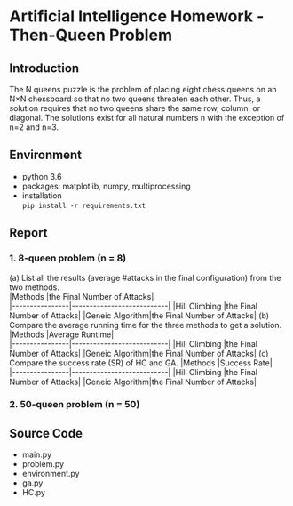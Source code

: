 # Artificial Intelligence Homework - Then-Queen Problem
## Introduction
The N queens puzzle is the problem of placing eight chess queens on an N×N chessboard so that no two queens threaten each other. Thus, a solution requires that no two queens share the same row, column, or diagonal. The solutions exist for all natural numbers n with the exception of n=2 and n=3.

## Environment  
* python 3.6
* packages: matplotlib, numpy, multiprocessing
* installation  
`pip install -r requirements.txt`

## Report 
### 1. 8-queen problem (n = 8) 
(a) List all the results (average #attacks in the final configuration) from the two methods.  
|Methods         |the Final Number of Attacks|  
|----------------|---------------------------|
|Hill Climbing   |the Final Number of Attacks| 
|Geneic Algorithm|the Final Number of Attacks| 
(b) Compare the average running time for the three methods to get a solution.  
|Methods         |Average Runtime|  
|----------------|---------------------------|
|Hill Climbing   |the Final Number of Attacks| 
|Geneic Algorithm|the Final Number of Attacks| 
(c) Compare the success rate (SR) of HC and GA.
|Methods         |Success Rate|  
|----------------|---------------------------|
|Hill Climbing   |the Final Number of Attacks| 
|Geneic Algorithm|the Final Number of Attacks| 
### 2. 50-queen problem (n = 50)

## Source Code
* main.py
* problem.py
* environment.py
* ga.py
* HC.py
